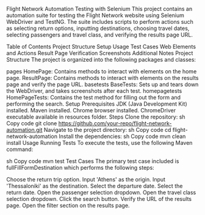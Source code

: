 Flight Network Automation Testing with Selenium
This project contains an automation suite for testing the Flight Network website using Selenium WebDriver and TestNG. The suite includes scripts to perform actions such as selecting return options, inputting destinations, choosing travel dates, selecting passengers and travel class, and verifying the results page URL.

Table of Contents
Project Structure
Setup
Usage
Test Cases
Web Elements and Actions
Result Page Verification
Screenshots
Additional Notes
Project Structure
The project is organized into the following packages and classes:

pages
HomePage: Contains methods to interact with elements on the home page.
ResultPage: Contains methods to interact with elements on the results page and verify the page URL.
basetests
BaseTests: Sets up and tears down the WebDriver, and takes screenshots after each test.
homepagetests
HomePageTests: Contains the test method for filling out the form and performing the search.
Setup
Prerequisites
JDK (Java Development Kit) installed.
Maven installed.
Chrome browser installed.
ChromeDriver executable available in resources folder.
Steps
Clone the repository:
sh
Copy code
git clone https://github.com/your-repo/flight-network-automation.git
Navigate to the project directory:
sh
Copy code
cd flight-network-automation
Install the dependencies:
sh
Copy code
mvn clean install
Usage
Running Tests
To execute the tests, use the following Maven command:

sh
Copy code
mvn test
Test Cases
The primary test case included is fullFillFormDestination which performs the following steps:

Choose the return trip option.
Input 'Athens' as the origin.
Input 'Thessaloniki' as the destination.
Select the departure date.
Select the return date.
Open the passenger selection dropdown.
Open the travel class selection dropdown.
Click the search button.
Verify the URL of the results page.
Open the filter section on the results page.

